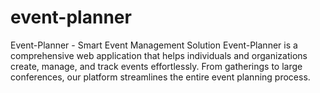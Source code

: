# event-planner
Event-Planner - Smart Event Management Solution  Event-Planner is a comprehensive web application that helps individuals and organizations create, manage, and track events effortlessly. From gatherings to large conferences, our platform streamlines the entire event planning process.
